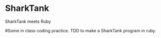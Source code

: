 # SharkTank
SharkTank meets Ruby


#Some in class coding practice. TDD to make a SharkTank program in ruby.
